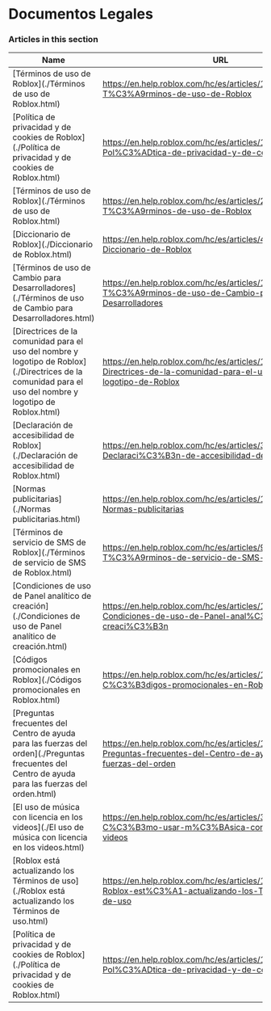 # Documentos Legales  
### Articles in this section
Name|URL
-|-
[Términos de uso de Roblox](./Términos de uso de Roblox.html) |https://en.help.roblox.com/hc/es/articles/115004647846-T%C3%A9rminos-de-uso-de-Roblox
[Política de privacidad y de cookies de Roblox](./Política de privacidad y de cookies de Roblox.html) |https://en.help.roblox.com/hc/es/articles/115004630823-Pol%C3%ADtica-de-privacidad-y-de-cookies-de-Roblox
[Términos de uso de Roblox](./Términos de uso de Roblox.html) |https://en.help.roblox.com/hc/es/articles/203313410-T%C3%A9rminos-de-uso-de-Roblox
[Diccionario de Roblox](./Diccionario de Roblox.html) |https://en.help.roblox.com/hc/es/articles/4415545981332-Diccionario-de-Roblox
[Términos de uso de Cambio para Desarrolladores](./Términos de uso de Cambio para Desarrolladores.html) |https://en.help.roblox.com/hc/es/articles/115005718246-T%C3%A9rminos-de-uso-de-Cambio-para-Desarrolladores
[Directrices de la comunidad para el uso del nombre y logotipo de Roblox](./Directrices de la comunidad para el uso del nombre y logotipo de Roblox.html) |https://en.help.roblox.com/hc/es/articles/115001708126-Directrices-de-la-comunidad-para-el-uso-del-nombre-y-logotipo-de-Roblox
[Declaración de accesibilidad de Roblox](./Declaración de accesibilidad de Roblox.html) |https://en.help.roblox.com/hc/es/articles/360059080071-Declaraci%C3%B3n-de-accesibilidad-de-Roblox
[Normas publicitarias](./Normas publicitarias.html) |https://en.help.roblox.com/hc/es/articles/13722260778260-Normas-publicitarias
[Términos de servicio de SMS de Roblox](./Términos de servicio de SMS de Roblox.html) |https://en.help.roblox.com/hc/es/articles/9483830673556-T%C3%A9rminos-de-servicio-de-SMS-de-Roblox
[Condiciones de uso de Panel analítico de creación](./Condiciones de uso de Panel analítico de creación.html) |https://en.help.roblox.com/hc/es/articles/10949046065044-Condiciones-de-uso-de-Panel-anal%C3%ADtico-de-creaci%C3%B3n
[Códigos promocionales en Roblox](./Códigos promocionales en Roblox.html) |https://en.help.roblox.com/hc/es/articles/10549651908244-C%C3%B3digos-promocionales-en-Roblox
[Preguntas frecuentes del Centro de ayuda para las fuerzas del orden](./Preguntas frecuentes del Centro de ayuda para las fuerzas del orden.html) |https://en.help.roblox.com/hc/es/articles/11219680442260-Preguntas-frecuentes-del-Centro-de-ayuda-para-las-fuerzas-del-orden
[El uso de música con licencia en los videos](./El uso de música con licencia en los videos.html) |https://en.help.roblox.com/hc/es/articles/360038525351-C%C3%B3mo-usar-m%C3%BAsica-con-licencia-en-videos
[Roblox está actualizando los Términos de uso](./Roblox está actualizando los Términos de uso.html) |https://en.help.roblox.com/hc/es/articles/14663412502676-Roblox-est%C3%A1-actualizando-los-T%C3%A9rminos-de-uso
[Política de privacidad y de cookies de Roblox](./Política de privacidad y de cookies de Roblox.html) |https://en.help.roblox.com/hc/es/articles/14663460303380-Pol%C3%ADtica-de-privacidad-y-de-cookies-de-Roblox